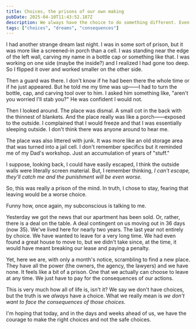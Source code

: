 ```yaml
---
title: Choices, the prisons of our own making
pubDate: 2025-04-10T11:43:52.187Z
description: We always have the choice to do something different. Even it that choice is difficult.
tags: ["choices", "dreams", "consequences"]
---
```

I had another strange dream last night. I was in some sort of prison, but it was more like a screened-in porch than a cell. I was standing near the edge of the left wall, carving my name in a bottle cap or something like that. I was working on one side (maybe the inside?) and I realized I had gone too deep. So I flipped it over and worked smaller on the other side. 

Then a guard was there. I don't know if he had been there the whole time or if he just appeared. But he told me my time was up——I had to turn the bottle, cap, and carving tool over to him. I asked him something like, "aren't you worried I'll stab you?" He was confident I would not. 

Then I looked around. The place was dismal. A small cot in the back with the thinnest of blankets. And the place really was like a porch——exposed to the outside. I complained that I would freeze and that I was essentially sleeping outside. I don't think there was anyone around to hear me. 

The place was also littered with junk. It was more like an old storage area that was turned into a jail cell. I don't remember specifics but it reminded me of my Dad's workshop. Just an accumulation of years of "stuff." 

I suppose, looking back, I could have easily escaped, I think the outside walls were literally screen material. But, I remember thinking, *I can't escape, they'll catch me and the punishment will be even worse.*

So, this was really a prison of the mind. In truth, I chose to stay, fearing that leaving would be a worse choice.

Funny how, once again, my subconscious is talking to me. 

Yesterday we got the news that our apartment has been sold. Or, rather, there is a deal on the table. A deal contingent on us moving out in 36 days (now 35). We've lived here for nearly two years. The last year not entirely by choice. We have wanted to leave for a very long time. We had even found a great house to move to, but we didn't take since, at the time, it would have meant breaking our lease and paying a penalty. 

Yet, here we are, with only a month's notice, scrambling to find a new place. They have all the power (the owners, the agency, the lawyers) and we have none. It feels like a bit of a prison. One that we actually can choose to leave at any time. We just have to pay for the consequences of our actions.

This is very much how all of life is, isn't it? We say we don't have choices, but the truth is we *always* have a choice. What we really mean is *we don't want to face the consequences of those choices.*

I'm hoping that today, and in the days and weeks ahead of us, we have the courage to make the right choices and not the safe choices. 